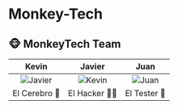 # Monkey-Tech
## 🐵 MonkeyTech Team

| Kevin | Javier | Juan |
|:-----:|:------:|:----:|
| ![Javier](https://us.123rf.com/450wm/stockee/stockee2308/stockee230823933/211491171-the-monkey-dressed-in-a-vibrant-and-stylish-suit-poses-for-a-fashion-photo-shoot-against-a-grey.jpg) | ![Kevin](https://thumbs.dreamstime.com/b/mono-albino-vestido-con-un-traje-elegante-una-corbata-agradable-retrato-de-moda-animal-antropomorfo-en-actitud-humana-carism%C3%A1tica-285893459.jpg) | ![Juan](https://encrypted-tbn0.gstatic.com/images?q=tbn:ANd9GcRoOd8IQzPUZ5pipgv9s8iEmWpxGCBky4S0VTbTypZMmQeaMv8zjtXhuMMc8XZ_GtDFMS0&usqp=CAU) |
| El Cerebro 🧠 | El Hacker 👨‍💻 | El Tester 🧪 |
